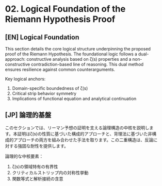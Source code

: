 # 02. Logical Foundation of the Riemann Hypothesis Proof

## [EN] Logical Foundation
This section details the core logical structure underpinning the proposed proof of the Riemann Hypothesis. The foundational logic follows a dual-approach: constructive analysis based on ζ(s) properties and a non-constructive contradiction-based line of reasoning. This dual method ensures resilience against common counterarguments.

Key logical anchors:
1. Domain-specific boundedness of ζ(s)
2. Critical strip behavior symmetry
3. Implications of functional equation and analytical continuation

## [JP] 論理的基盤
このセクションでは、リーマン予想の証明を支える論理構造の中核を説明します。本証明はζ(s)の性質に基づいた構成的アプローチと、背理法に基づいた非構成的アプローチの両方を組み合わせた手法を取ります。この二重構造は、反論に対する強固な耐性を提供します。

論理的な中核要素：
1. ζ(s)の領域特有の有界性
2. クリティカルストリップ内の対称性挙動
3. 関数等式と解析接続の含意